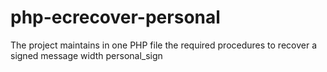 # php-ecrecover-personal
The project maintains in one PHP file the required procedures to recover a signed message width personal_sign
